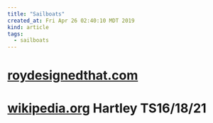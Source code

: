 ```yaml
---
title: "Sailboats"
created_at: Fri Apr 26 02:40:10 MDT 2019
kind: article
tags:
  - sailboats
---
```


<h1>
  <a href="http://www.roydesignedthat.com/" target="_blank">roydesignedthat.com</a>
</h1>

<h1>
  <a href="https://en.wikipedia.org/wiki/Hartley_TS16/18/21#TS_16" target="_blank">wikipedia.org</a>
  Hartley TS16/18/21
</h1>

<!--
html boilerplate fragments
<a href="" target="_blank"></a>
<a name=""></a>
<img src="" width="400px">
<ul>
  <li></li>
  <li><a href="" target="_blank"></a></li>
</ul>
<pre>
</pre>
<p style="margin-bottom: 2em;"></p>
<hr style="border: 0; height: 3px; background: #333; background-image: linear-gradient(to right, #ccc, #333, #ccc);">
<pre><code>
</code></pre>
<math xmlns='http://www.w3.org/1998/Math/MathML' display='block'>
</math>
:-->
